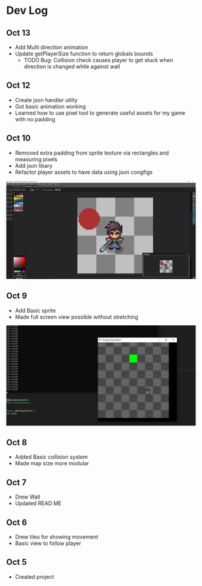 # Dev Log

## Oct 13
- Add Multi direction animation
- Update getPlayerSize function to return globals bounds
	- TODO Bug: Collision check causes player to get stuck when direction is changed while against wall
## Oct 12
- Create json handler utilty 
- Got basic animation working
- Learned how to use pixel tool to generate useful assets for my game with no padding

## Oct 10
- Removed extra padding from sprite texture via rectangles and measuring pixels
- Add json libary
- Refactor player assets to have data using json congfigs


![State of Game - Oct 9, 2025](./README%20Resources/Bootleg-Measuring-pixels.JPG)

## Oct 9
- Add Basic sprite
- Made full screen view possible without stretching

![State of Game - Oct 9, 2025](./README%20Resources/StateOfGame-Oct-9-2025.JPG)


## Oct 8
- Added Basic collision system
- Made map size more modular

## Oct 7
- Drew Wall 
- Updated READ ME

## Oct 6
- Drew tiles for showing movement
- Basic view to follow player

## Oct 5
- Created project